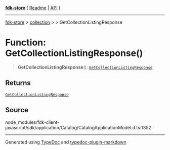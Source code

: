 [**fdk-store**](../../../README.md) ( [Readme](../../../README.md) \| [API](../../../API.md) )

---

[fdk-store](../../../API.md) > [collection](../../README.md) > [<internal>](../README.md) > GetCollectionListingResponse

# Function: GetCollectionListingResponse()

> **GetCollectionListingResponse**(): [`GetCollectionListingResponse`](../type-aliases/type-alias.GetCollectionListingResponse.md)

## Returns

[`GetCollectionListingResponse`](../type-aliases/type-alias.GetCollectionListingResponse.md)

## Source

node_modules/fdk-client-javascript/sdk/application/Catalog/CatalogApplicationModel.d.ts:1352

---

Generated using [TypeDoc](https://typedoc.org/) and [typedoc-plugin-markdown](https://www.npmjs.com/package/typedoc-plugin-markdown)
